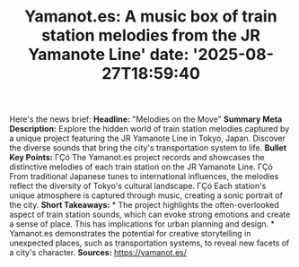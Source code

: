 ﻿---
title: "Yamanot.es: A music box of train station melodies from the JR Yamanote Line'
date: '2025-08-27T18:59:40"
category: "Markets"
summary: ""
slug: "yamanotes a music box of train station melodies from the jr "
source_urls:
  - "https://yamanot.es/"
seo:
  title: "Yamanot.es: A music box of train station melodies from the JR Yamanote Line | Hash n Hedge'
  description: '"
  keywords: ["news", "markets", "brief"]
---
Here's the news brief:  **Headline:** "Melodies on the Move"  **Summary Meta Description:** Explore the hidden world of train station melodies captured by a unique project featuring the JR Yamanote Line in Tokyo, Japan. Discover the diverse sounds that bring the city's transportation system to life.  **Bullet Key Points:**  ΓÇó The Yamanot.es project records and showcases the distinctive melodies of each train station on the JR Yamanote Line. ΓÇó From traditional Japanese tunes to international influences, the melodies reflect the diversity of Tokyo's cultural landscape. ΓÇó Each station's unique atmosphere is captured through music, creating a sonic portrait of the city.  **Short Takeaways:**  * The project highlights the often-overlooked aspect of train station sounds, which can evoke strong emotions and create a sense of place. This has implications for urban planning and design. * Yamanot.es demonstrates the potential for creative storytelling in unexpected places, such as transportation systems, to reveal new facets of a city's character.  **Sources:**  https://yamanot.es/ 
